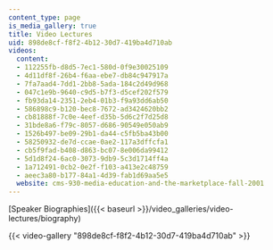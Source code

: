 ```yaml
---
content_type: page
is_media_gallery: true
title: Video Lectures
uid: 898de8cf-f8f2-4b12-30d7-419ba4d710ab
videos:
  content:
  - 112255fb-d8d5-7ec1-580d-0f9e30025109
  - 4d11df8f-26b4-f6aa-ebe7-db84c947917a
  - 7fa7aad4-7dd1-2bb8-5ada-184c2d49d968
  - 047c1e9b-9640-c9d5-b7f3-d5cef202f579
  - fb93da14-2351-2eb4-01b3-f9a93dd6ab50
  - 586898c9-b120-bec8-7672-ad3424620bb2
  - cb81888f-7c0e-4eef-d35b-5d6c2f7d25d8
  - 31bde8a6-f79c-8057-d686-90549e050ab9
  - 1526b497-be09-29b1-da44-c5fb5ba43b00
  - 58250932-de7d-ccae-0ae2-117a3dffcfa1
  - cb5f9fad-b408-d863-bc07-8e006da99412
  - 5d1d8f24-6ac0-3073-9db9-5c3d1714ff4a
  - 1a712491-0cb2-0e2f-f103-a413e2c48759
  - aeec3a80-b177-84a1-4d39-fab1d69aa5e5
  website: cms-930-media-education-and-the-marketplace-fall-2001
---
```


[Speaker Biographies]({{< baseurl >}}/video_galleries/video-lectures/biography)

{{< video-gallery "898de8cf-f8f2-4b12-30d7-419ba4d710ab" >}}

